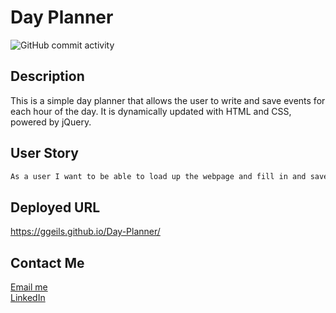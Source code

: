 # Day Planner
![GitHub commit activity](https://img.shields.io/github/commit-activity/m/ggeils/day-planner?style=for-the-badge)

## Description

This is a simple day planner that allows the user to write and save events for each hour of the day. It is dynamically updated with HTML and CSS, powered by jQuery.

## User Story

```md
As a user I want to be able to load up the webpage and fill in and save my schedule for the day.
```
## Deployed URL
https://ggeils.github.io/Day-Planner/

## Contact Me
[Email me](mailto:gfgeils3@gmail.com)
<br>
[LinkedIn](https://www.linkedin.com/in/georgegeils3/)